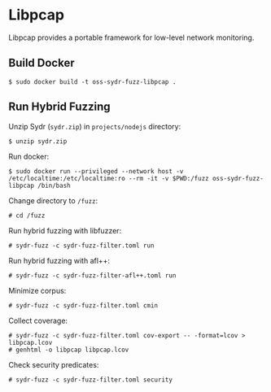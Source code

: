 # Libpcap

Libpcap provides a portable framework for low-level network monitoring.

## Build Docker

    $ sudo docker build -t oss-sydr-fuzz-libpcap .

## Run Hybrid Fuzzing

Unzip Sydr (`sydr.zip`) in `projects/nodejs` directory:

    $ unzip sydr.zip

Run docker:

    $ sudo docker run --privileged --network host -v /etc/localtime:/etc/localtime:ro --rm -it -v $PWD:/fuzz oss-sydr-fuzz-libpcap /bin/bash

Change directory to `/fuzz`:

    # cd /fuzz

Run hybrid fuzzing with libfuzzer:

    # sydr-fuzz -c sydr-fuzz-filter.toml run

Run hybrid fuzzing with afl++:

    # sydr-fuzz -c sydr-fuzz-filter-afl++.toml run

Minimize corpus:

    # sydr-fuzz -c sydr-fuzz-filter.toml cmin

Collect coverage:

    # sydr-fuzz -c sydr-fuzz-filter.toml cov-export -- -format=lcov > libpcap.lcov
    # genhtml -o libpcap libpcap.lcov

Check security predicates:

    # sydr-fuzz -c sydr-fuzz-filter.toml security